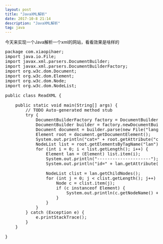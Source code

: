 ```yaml
---
layout: post
title: "JavaXML解析"
date: 2017-10-8 21:14
description: "JavaXML解析"
tag: java
---
```



今天来实现一个Java解析一个xml的网站，看看效果是啥样的


<pre>
package com.xiaopihaer;
import java.io.File;
import javax.xml.parsers.DocumentBuilder;
import javax.xml.parsers.DocumentBuilderFactory;
import org.w3c.dom.Document;
import org.w3c.dom.Element;
import org.w3c.dom.Node;
import org.w3c.dom.NodeList;

public class ReadXML {

	public static void main(String[] args) {
		// TODO Auto-generated method stub
		try {
			DocumentBuilderFactory factory = DocumentBuilderFactory.newInstance();
			DocumentBuilder builder = factory.newDocumentBuilder();
			Document document = builder.parse(new File("languages.xml"));
			Element root = document.getDocumentElement();
			System.out.println("cat=" + root.getAttribute("cat"));
			NodeList list = root.getElementsByTagName("lan");
			for (int i = 0; i < list.getLength(); i++) {
				Element lan = (Element) list.item(i);
				System.out.println("---------------------");
				System.out.println("id=" + lan.getAttribute("id"));

				NodeList clist = lan.getChildNodes();
				for (int j = 0; j < clist.getLength(); j++) {
					Node c = clist.item(j);
					if (c instanceof Element) {
						System.out.println(c.getNodeName() + "=" + c.getTextContent());
					}
				}
			}
		} catch (Exception e) {
			e.printStackTrace();
		}
	}

}
